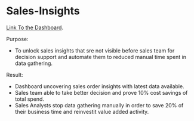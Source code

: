 # Sales-Insights

[Link To the Dashboard](https://app.powerbi.com/groups/me/reports/5dca67ef-4535-422c-90ba-5880af8d6313/78e2f4247ad9098c03d3?experience=power-b).

Purpose: 
   - To unlock sales insights that sre not visible before sales team for decision support and automate them to reduced manual time spent in data gathering.

Result:  
   - Dashboard uncovering sales order insights with latest data available.
   - Sales team able to take better decision and prove 10% cost savings of total spend.
   - Sales Analysts stop data gathering manually in order to save 20% of their business time and reinvestit value added activity.
